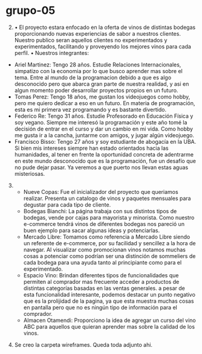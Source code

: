 # grupo-05

2.  • El proyecto estara enfocado en la oferta de vinos de distintas bodegas proporcionando nuevas experiencias de sabor a nuestros clientes. Nuestro publico seran aquellos clientes no experimentados y experimentados, facilitando y proveyendo los mejores vinos para cada perfil.
    • Nuestros integrantes:

- Ariel Martinez: Tengo 28 años. Estudie Relaciones Internacionales, simpatizo con la economia por lo que busco aprender mas sobre el tema. Entre al mundo de la programacion debido a que es algo desconocido pero que abarca gran parte de nuestra realidad, y asi en algun momento poder desarrollar proyectos propios en un futuro.
- Tomas Perez: Tengo 18 años, me gustan los videojuegos como hobby, pero me quiero dedicar a eso en un futuro. En materia de programación, esta es mi primera vez programando y es bastante divertido.
- Federico Re: Tengo 31 años. Estudie Profesorado en Educación Física y soy vegano. Siempre me interesó la programación y este año tomé la decisión de entrar en el curso y dar un cambio en mi vida. Como hobby me gusta ir a la cancha, juntarme con amigos, y jugar algún videojuego.
- Francisco Bisso: Tengo 27 años y soy estudiante de abogacía en la UBA. Si bien mis intereses siempre han estado orientados hacia las humanidades, al tener en frente la oportunidad concreta de adentrarme en este mundo desconocido que es la programación, fue un desafío que no pude dejar pasar. Ya veremos a que puerto nos llevan estas aguas misteriosas.

3. - Nueve Copas: Fue el inicializador del proyecto que queriamos realizar. Presenta un catalogo de vinos y paquetes mensuales para degustar para cada tipo de cliente.
   - Bodegas Bianchi: La página trabaja con sus distintos tipos de bodegas, vende por cajas para mayorista y minorista. Como nuestro e-commerce tendrá vinos de diferentes bodegas nos pareció un buen ejemplo para sacar algunas ideas y potenciarlas.
   - Mercado Libre: Tomamos como referencia a Mercado Libre siendo un referente de e-commerce, por su facilidad y sencillez a la hora de navegar.
   Al visualizar como promocionan vinos notamos muchas cosas a potenciar como podrían ser una distinción de sommeliers de cada bodega para una ayuda tanto al principiante como para el experimentado.
   - Espacio Vino: Brindan diferentes tipos de funcionalidades que permiten al comprador mas frecuente acceder a productos de distintas categorías basadas en las ventas generales.
   a pesar de esta funcionalidad interesante, podemos destacar un punto negativo que es la prolijidad de la pagina, ya que esta muestra muchas cosas en pantalla pero que no es ningún tipo de información para el comprador.
   - Almacen Otamendi: Proporciono la idea de agregar un curso del vino ABC para aquellos que quieran aprender mas sobre la calidad de los vinos.

4. Se creo la carpeta wireframes. Queda toda adjunto ahi.
